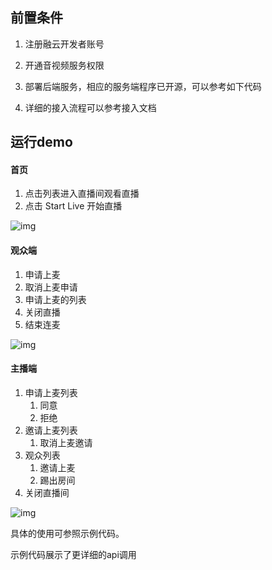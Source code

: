 ## 前置条件

1. 注册融云开发者账号 

   [注册开发者账号]: https://www.rongcloud.cn/

2. 开通音视频服务权限 

   [开通音视频服务权限]: https://doc.rongcloud.cn/livevideoroom/IOS/1.X/guides/rtc-service

3. 部署后端服务，相应的服务端程序已开源，可以参考如下代码 

   [服务端开源代码]: https://github.com/rongcloud/rongcloud-scene-server-bestcase

4. 详细的接入流程可以参考接入文档 

   [接入文档]: https://doc.rongcloud.cn/livevideoroom/IOS/1.X/guides/intro

## 运行demo

#### 首页

1. 点击列表进入直播间观看直播
2. 点击 Start Live 开始直播

![img](blob:https://c7r1ybaojd.feishu.cn/19680438-9a0a-4ac7-a0f6-a7aa7a2f4705)

#### 观众端

1. 申请上麦
2. 取消上麦申请
3. 申请上麦的列表
4. 关闭直播
5. 结束连麦

![img](blob:https://c7r1ybaojd.feishu.cn/4f6477f1-f669-4719-8381-1bac53142717)

#### 主播端

1. 申请上麦列表
   1. 同意
   2. 拒绝
2. 邀请上麦列表
   1. 取消上麦邀请
3. 观众列表
   1. 邀请上麦
   2. 踢出房间
4. 关闭直播间

![img](blob:https://c7r1ybaojd.feishu.cn/523877db-9b30-4f6c-9992-832b9278a199)



具体的使用可参照示例代码。

示例代码展示了更详细的api调用